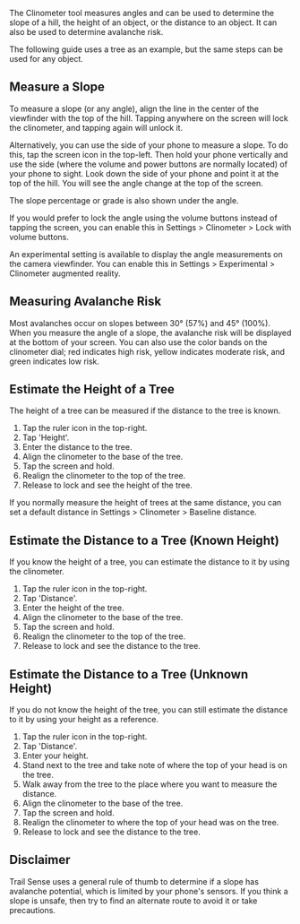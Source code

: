 The Clinometer tool measures angles and can be used to determine the slope of a hill, the height of an object, or the distance to an object. It can also be used to determine avalanche risk.

The following guide uses a tree as an example, but the same steps can be used for any object.

## Measure a Slope
To measure a slope (or any angle), align the line in the center of the viewfinder with the top of the hill. Tapping anywhere on the screen will lock the clinometer, and tapping again will unlock it.

Alternatively, you can use the side of your phone to measure a slope. To do this, tap the screen icon in the top-left. Then hold your phone vertically and use the side (where the volume and power buttons are normally located) of your phone to sight. Look down the side of your phone and point it at the top of the hill. You will see the angle change at the top of the screen.

The slope percentage or grade is also shown under the angle.

If you would prefer to lock the angle using the volume buttons instead of tapping the screen, you can enable this in Settings > Clinometer > Lock with volume buttons.

An experimental setting is available to display the angle measurements on the camera viewfinder. You can enable this in Settings > Experimental > Clinometer augmented reality.

## Measuring Avalanche Risk
Most avalanches occur on slopes between 30° (57%) and 45° (100%). When you measure the angle of a slope, the avalanche risk will be displayed at the bottom of your screen. You can also use the color bands on the clinometer dial; red indicates high risk, yellow indicates moderate risk, and green indicates low risk.

## Estimate the Height of a Tree
The height of a tree can be measured if the distance to the tree is known.

1. Tap the ruler icon in the top-right.
2. Tap 'Height'.
3. Enter the distance to the tree.
4. Align the clinometer to the base of the tree.
5. Tap the screen and hold.
6. Realign the clinometer to the top of the tree.
7. Release to lock and see the height of the tree.

If you normally measure the height of trees at the same distance, you can set a default distance in Settings > Clinometer > Baseline distance.

## Estimate the Distance to a Tree (Known Height)
If you know the height of a tree, you can estimate the distance to it by using the clinometer.

1. Tap the ruler icon in the top-right.
2. Tap 'Distance'.
3. Enter the height of the tree.
4. Align the clinometer to the base of the tree.
5. Tap the screen and hold.
6. Realign the clinometer to the top of the tree.
7. Release to lock and see the distance to the tree.

## Estimate the Distance to a Tree (Unknown Height)
If you do not know the height of the tree, you can still estimate the distance to it by using your height as a reference.

1. Tap the ruler icon in the top-right.
2. Tap 'Distance'.
3. Enter your height.
4. Stand next to the tree and take note of where the top of your head is on the tree.
5. Walk away from the tree to the place where you want to measure the distance.
6. Align the clinometer to the base of the tree.
7. Tap the screen and hold.
8. Realign the clinometer to where the top of your head was on the tree.
9. Release to lock and see the distance to the tree.

## Disclaimer
Trail Sense uses a general rule of thumb to determine if a slope has avalanche potential, which is limited by your phone's sensors. If you think a slope is unsafe, then try to find an alternate route to avoid it or take precautions.